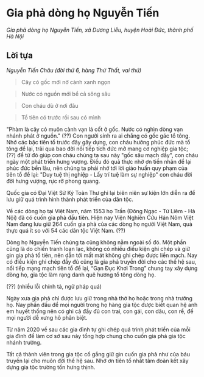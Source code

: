 # Gia phả dòng họ Nguyễn Tiến

_Gia phả dòng họ Nguyễn Tiến, xã Dương Liễu, huyện Hoài Đức, thành phố Hà Nội_

## Lời tựa

_Nguyễn Tiến Châu (đời thứ 6, hàng Thứ Thất, vai thứ)_

> Cây có gốc mới nở cành xanh ngọn

> Nước có nguồn mới bể cả sông sâu

> Con cháu dù ở nơi đâu

> Tổ tiên có trước rồi sau có mình

"Phàm là cây cỏ muôn cành vạn lá cốt ở gốc. Nước có nghìn dòng vạn nhánh phát ở nguồn." (??) Con người sinh ra ai chẳng có gốc gác tổ tông. Nhớ các bậc tiên tổ trước đây gây dựng, con cháu hưởng phúc đức mà tổ tông để lại, trải qua bao đời nối tiếp tích đức mở mang cơ nghiệp gia tộc; (??) để từ đó giúp con cháu chúng ta sau này "gốc sâu mạch dầy", con cháu ngày một phát triển hưng vượng. Điều đó quả thực nhờ ơn tiền nhân để lại phúc đức bền lâu, nên chúng ta phải nhớ tới lời giáo huấn quy phạm của tiên tổ để lại: "Duy tuệ thị nghiệp - Lấy trí tuệ làm sự nghiệp" con cháu đời đời hưng vượng, rực rỡ phong quang.

Quốc gia có Đại Việt Sử Ký Toàn Thư ghi lại biên niên sự kiện lớn diễn ra để lưu giữ quá trình hình thành phát triển của dân tộc.

Về các dòng họ tại Việt Nam, năm 1553 họ Trần (Đông Ngạc - Từ Liêm - Hà Nội) đã có cuốn gia phả đầu tiên. Hiện nay Viện Nghiên Cứu Hán Nôm Việt Nam đang lưu giữ 264 cuốn gia phả của các dòng họ người Việt Nam, quả thực quá ít so với 54 các dân tộc Việt Nam. (??)

Dòng họ Nguyễn Tiến chúng ta cũng không nằm ngoài số đó. Một phần cũng là do chiến tranh loạn lạc, không có nhiều điều kiện ghi chép và giữ gìn gia phả tổ tiên, nên dẫn tới mất mát không ghi chép được liền mạch. Nay có điều kiện ghi chép đầy đủ cũng là gia phả truyền đời cho các thế hệ sau, nối tiếp mạng mạch tiên tổ để lại, “Gạn Đục Khơi Trong” chung tay xây dựng dòng họ, gia tộc làm rạng danh quê hương tổ tông dòng họ.

(??) (nhiều lỗi chính tả, ngữ pháp quá)

Ngày xưa gia phả chỉ được lưu giữ trong nhà thờ họ hoặc trong nhà trưởng họ. Nay phấn đấu để mọi người trong họ hàng gia tộc được biết quan hệ anh em huyết thống nên có ghi cả đầy đủ con trai, con gái, con dâu, con rể, để mọi người dễ xưng hô phân biệt.

Từ năm 2020 về sau các gia đình tự ghi chép quá trình phát triển của mỗi gia đình để làm cơ sở sau này tổng hợp chung cho cuốn gia phả gia tộc nhánh trưởng.

Tất cả thành viên trong gia tộc cố gắng giữ gìn cuốn gia phả như của báu truyền lại cho muôn đời thế hệ sau. Nhớ ơn tiên tổ nhất tâm đoàn kết xây dựng gia tộc trường tồn hưng thịnh.
